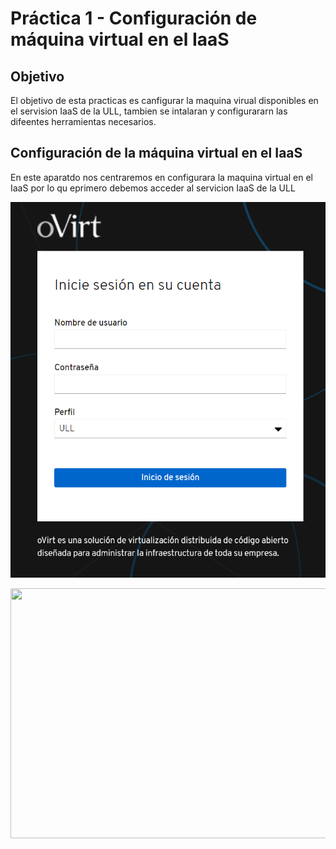 # Práctica 1 - Configuración de máquina virtual en el IaaS


## Objetivo

El objetivo de esta practicas es canfigurar la maquina virual disponibles en el servision IaaS de la ULL, tambien se intalaran y configurararn las difeentes herramientas necesarios.

## Configuración de la máquina virtual en el IaaS

En este aparatdo nos centraremos en configurara la maquina virtual en el IaaS por lo qu eprimero debemos acceder al servicion IaaS de la ULL

![Inicio IaaS](https://github.com/ULL-ESIT-INF-DSI-2122/ull-esit-inf-dsi-21-22-prct01-iaas-AnaVGD/blob/c8e67d525409f494eaf567619b27433207424308/imagenes/img1.png "imagen1")

<img src= "imagen1" width="700" height="400" />

